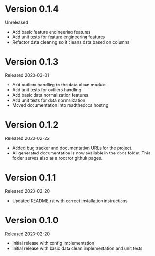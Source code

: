 # Version 0.1.4

Unreleased

-   Add basic feature engineering features
-   Add unit tests for feature engineering features
-   Refactor data cleaning so it cleans data based on columns

# Version 0.1.3

Released 2023-03-01

-   Add outliers handling to the data clean module
-   Add unit tests for outliers handling
-   Add basic data normalization features
-   Add unit tests for data normalization
-   Moved documentation into readthedocs hosting

# Version 0.1.2

Released 2023-02-22

-   Added bug tracker and documentation URLs for the project.
-   All generated documentation is now available in the docs folder.
    This folder serves also as a root for github pages.

# Version 0.1.1

Released 2023-02-20

-   Updated README.rst with correct installation instructions

# Version 0.1.0

Released 2023-02-20

-   Initial release with config implementation
-   Initial release with basic data clean implementation and unit tests
